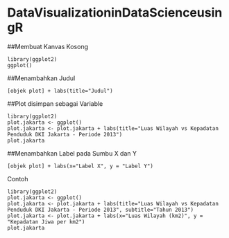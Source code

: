 # DataVisualizationinDataScienceusingR
##Membuat Kanvas Kosong
```
library(ggplot2)
ggplot()
```

##Menambahkan Judul
```
[objek plot] + labs(title="Judul")
```
##Plot disimpan sebagai Variable
```
library(ggplot2)
plot.jakarta <- ggplot()
plot.jakarta <- plot.jakarta + labs(title="Luas Wilayah vs Kepadatan Penduduk DKI Jakarta - Periode 2013")
plot.jakarta
```
##Menambahkan Label pada Sumbu X dan Y
```
[objek plot] + labs(x="Label X", y = "Label Y")
```
Contoh
```
library(ggplot2)
plot.jakarta <- ggplot()
plot.jakarta <- plot.jakarta + labs(title="Luas Wilayah vs Kepadatan Penduduk DKI Jakarta - Periode 2013", subtitle="Tahun 2013")
plot.jakarta <- plot.jakarta + labs(x="Luas Wilayah (km2)", y = "Kepadatan Jiwa per km2")
plot.jakarta
```
